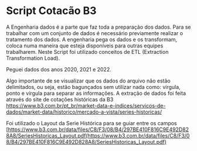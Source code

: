 # Script Cotacão B3

A Engenharia dados é a parte que faz toda a preparação dos dados. Para se trabalhar com um conjunto de dados é necessário previamente realizar o tratamento dos dados. A engenharia pega os dados e os transformam, coloca numa maneira que esteja disponíveis para outras equipes trabalharem. Neste Script foi utilizado conceitos de ETL (Extraction Transformation Load).

Peguei dados dos anos 2020, 2021 e 2022.

Algo importante de se visualizar que os dados do arquivo não estão delimitados, ou seja, estão bagunçados sem utilizar nada como: virgula, ponto e vírgula para separar as informações. A extração de dados foi feita através do site de cotações históricas da B3 https://www.b3.com.br/pt_br/market-data-e-indices/servicos-de-dados/market-data/historico/mercado-a-vista/series-historicas/

Foi utilizado o Layout da Serie Histórica para se guiar entre os campos [https://www.b3.com.br/data/files/C8/F3/08/B4/297BE410F816C9E492D828A8/SeriesHistoricas_Layout.pdf(https://www.b3.com.br/data/files/C8/F3/08/B4/297BE410F816C9E492D828A8/SeriesHistoricas_Layout.pdf)
